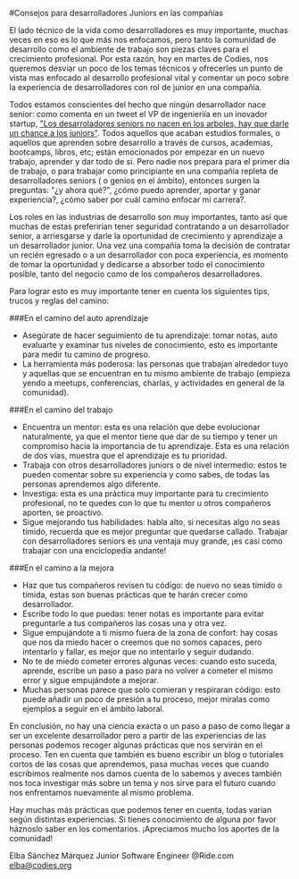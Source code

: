 #Consejos para desarrolladores Juniors en las compañías

El lado técnico de la vida como desarrolladores es muy importante, muchas veces en eso es lo que más nos enfocamos, pero tanto la comunidad de desarrollo como el ambiente de trabajo son piezas claves para el crecimiento profesional. Por esta razón, hoy en martes de Codies, nos queremos desviar un poco de los temas técnicos y ofrecerles un punto de vista mas enfocado al desarrollo profesional vital y comentar un poco sobre la experiencia de desarrolladores con rol de junior en una compañía.

Todos estamos conscientes del hecho que ningún desarrollador nace senior: como comenta en un tweet el VP de ingenieriía en un inovador startup, ["Los desarroladores seniors no nacen en los arboles, hay que darle un chance a los juniors"](https://twitter.com/buritica/status/492807632659689472).
Todos aquellos que acaban estudios formales, o aquellos que aprenden sobre desarrollo a través de cursos, academias, bootcamps, libros, etc; están emocionados por empezar en un nuevo trabajo, aprender y dar todo de si. Pero nadie nos prepara para el primer día de trabajo, o para trabajar como principiante en una compañía repleta de desarrolladores seniors ( o genios en el ámbito),  entonces surgen la preguntas: "¿y ahora qué?", ¿cómo puedo aprender, aportar y ganar experiencia?, ¿cómo saber por cuál camino enfocar mi carrera?. 

Los roles en las industrias de desarrollo son muy importantes, tanto así que muchas de estas preferirían tener seguridad contratando a un desarrollador senior, a arriesgarse y darle la oportunidad de crecimiento y aprendizaje a un desarrollador junior. Una vez una compañía toma la decisión de contratar un recién egresado o a un desarrollador con poca experiencia, es momento de tomar la oportunidad y dedicarse a absorber todo el conocimiento posible, tanto del negocio como de los compañeros desarrolladores.

Para lograr esto es muy importante tener en cuenta los siguientes tips, trucos y reglas del camino:

###En el camino del auto aprendizaje
- Asegúrate de hacer seguimiento de tu aprendizaje: tomar notas, auto evaluarte y examinar tus niveles de conocimiento, esto es importante para medir tu camino de progreso.
- La herramienta más poderosa: las personas que trabajan alrededor tuyo y aquellas que se encuentran en tu mismo ambiente de trabajo (empieza yendo a meetups, conferencias, charlas, y actividades en general de la comunidad).

###En el camino del trabajo
- Encuentra un mentor: esta es una relación que debe evolucionar naturalmente, ya que el mentor tiene que dar de su tiempo y tener un compromiso hacía la importancia de tu aprendizaje. Esta es una relación de dos vías, muestra que el aprendizaje es tu prioridad. 
- Trabaja con otros desarrolladores juniors o de nivel intermedio: estos te pueden comentar sobre su experiencia y como sabes, de todas las personas aprendemos algo diferente.
- Investiga: esta es una práctica muy importante para tu crecimiento profesional, no te quedes con lo que tu mentor u otros compañeros aporten, se proactivo.
- Sigue mejorando tus habilidades: habla alto, si necesitas algo no seas tímido, recuerda que es mejor preguntar que quedarse callado. Trabajar con desarrolladores seniors es una ventaja muy grande, ¡es casi como trabajar con una enciclopedia andante!

###En el camino a la mejora
- Haz que tus compañeros revisen tu código: de nuevo no seas tímido o tímida, estas son buenas prácticas que te harán crecer como desarrollador.
- Escribe todo lo que puedas: tener notas es importante para evitar preguntarle a tus compañeros las cosas una y otra vez.
- Sigue empujándote a ti mismo fuera de la zona de confort: hay cosas que nos da miedo hacer o creemos que no somos capaces, pero intentarlo y fallar, es mejor que no intentarlo y seguir dudando.
- No te de miedo cometer errores algunas veces: cuando esto suceda, aprende, escribe un paso a paso para no volver a cometer el mismo error y sigue empujándote a mejorar.
- Muchas personas parece que solo comieran y respiraran código: esto puede añadir un poco de presión a tu proceso, mejor miralas como ejemplos a seguir en el ámbito laboral.

En conclusión, no hay una ciencia exacta o un paso a paso de como llegar a ser un excelente desarrollador pero a partir de las experiencias de las personas podemos recoger algunas prácticas que nos servirán en el proceso. Ten en cuenta que también es bueno escribir un blog o tutoriales cortos de las cosas que aprendemos, pasa muchas veces que cuando escribimos  realmente nos damos cuenta de lo sabemos y aveces también nos toca investigar más sobre un tema y nos sirve para el futuro cuando nos enfrentamos nuevamente al mismo problema.

Hay muchas más prácticas que podemos tener en cuenta, todas varian según distintas experiencias. Si tienes conocimiento de alguna por favor háznoslo saber en los comentarios. ¡Apreciamos mucho los aportes de la comunidad! 

Elba Sánchez Márquez
Junior Software Engineer @Ride.com
elba@codies.org

